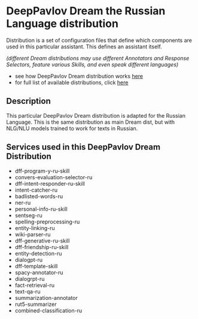 # DeepPavlov Dream the Russian Language distribution

Distribution is a set of configuration files that define which components are used in this particular assistant.
This defines an assistant itself.

*(different Dream distributions may use different Annotators and Response Selectors, feature various Skills, and even speak different languages)*
- see how DeepPavlov Dream distribution works [here](https://docs.dream.deeppavlov.ai/dream_scheme.png)
- for full list of available distributions, click [here](https://docs.dream.deeppavlov.ai/ref_materials/distributions)

## Description
This particular DeepPavlov Dream distribution is adapted for the Russian Language.
This is the same distribution as main Dream dist, but with NLG/NLU models trained to work for texts in Russian. 

## Services used in this DeepPavlov Dream Distribution
- dff-program-y-ru-skill
- convers-evaluation-selector-ru
- dff-intent-responder-ru-skill
- intent-catcher-ru
- badlisted-words-ru
- ner-ru
- personal-info-ru-skill
- sentseg-ru
- spelling-preprocessing-ru
- entity-linking-ru
- wiki-parser-ru
- dff-generative-ru-skill
- dff-friendship-ru-skill
- entity-detection-ru
- dialogpt-ru
- dff-template-skill
- spacy-annotator-ru
- dialogrpt-ru
- fact-retrieval-ru
- text-qa-ru
- summarization-annotator
- rut5-summarizer
- combined-classification-ru